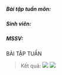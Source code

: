 ##### Bài tập tuần môn:

##### Sinh viên: 

##### MSSV:

BÀI TẬP TUẦN

> Kết quả:
![](https://user-images.githubusercontent.com/68914198/201457090-d4be27d9-7c30-4ca3-93f7-2f567b11b94a.png)
![](https://user-images.githubusercontent.com/68914198/201457092-ac0f98f2-ca50-4c78-8df7-d3451e64b1f7.png)

